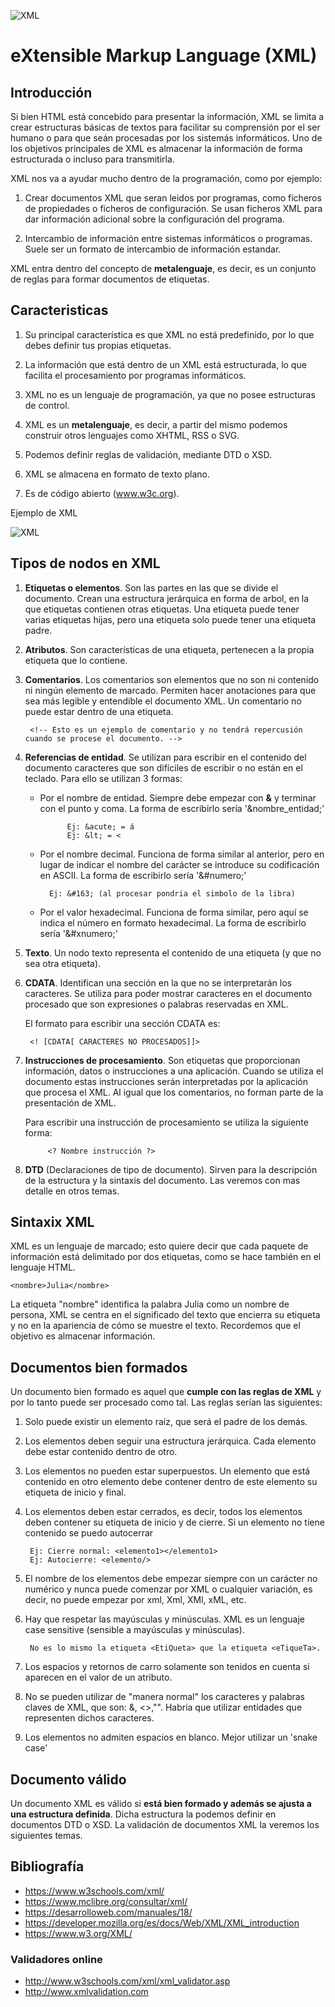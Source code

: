 ![XML](img/logo_xml.png "Aprende XML!!")

# eXtensible Markup Language (XML)

## Introducción

Si bien HTML está concebido para presentar la información, XML se limita a crear estructuras básicas de textos para facilitar su comprensión por el ser humano o para que seán procesadas por los sistemás informáticos. Uno de los objetivos principales de XML es almacenar la información de forma estructurada o incluso para transmitirla.

XML nos va a ayudar mucho dentro de la programación, como por ejemplo:

1. Crear documentos XML que seran leidos por programas, como ficheros de propiedades o ficheros de configuración. Se usan ficheros XML para dar información adicional sobre la configuración del programa. 

2. Intercambio de información entre sistemas informáticos o programas. Suele ser un formato de intercambio de información estandar.

XML entra dentro del concepto de **metalenguaje**, es decir, es un conjunto de reglas para formar documentos de etiquetas.

## Caracteristicas

1. Su principal característica es que XML no está predefinido, por lo que debes definir tus propias etiquetas.

2. La información que está dentro de un XML está estructurada, lo que facilita el procesamiento por programas informáticos.

3. XML no es un lenguaje de programación, ya que no posee estructuras de control.

4. XML es un <b>metalenguaje</b>, es decir, a partir del mismo podemos construir otros lenguajes como XHTML, RSS o SVG.

5. Podemos definir reglas de validación, mediante DTD o XSD.

6. XML se almacena en formato de texto plano.

7. Es de código abierto (www.w3c.org).

Ejemplo de XML

![XML](img/xml1.jpg "XML de ejemplo")

## Tipos de nodos en XML

1. **Etiquetas o elementos**. Son las partes en las que se divide el documento. Crean una estructura jerárquica en forma de arbol, en la que etiquetas contienen otras etiquetas. Una etiqueta puede tener varias etiquetas hijas, pero una etiqueta solo puede tener una etiqueta padre.

2. **Atributos**. Son características de una etiqueta, pertenecen a la propia etiqueta que lo
contiene.

3. **Comentarios**. Los comentarios son elementos que no son ni contenido ni ningún elemento de marcado. Permiten hacer anotaciones para que sea más legible y entendible el documento XML. Un comentario no puede estar dentro de una etiqueta.

        <!-- Esto es un ejemplo de comentario y no tendrá repercusión cuando se procese el documento. -->

4. **Referencias de entidad**. Se utilizan para escribir en el contenido del documento caracteres
que son difíciles de escribir o no están en el teclado. Para ello se utilizan 3 formas:

    - Por el nombre de entidad. Siempre debe empezar con **&** y terminar con el punto y coma. La forma de escribirlo sería '&nombre_entidad;'
            
                Ej: &acute; = á
                Ej: &lt; = < 

    - Por el nombre decimal. Funciona de forma similar al anterior, pero en lugar de indicar el nombre del carácter se introduce su codificación en ASCII. La forma de escribirlo sería '&#numero;'

            Ej: &#163; (al procesar pondria el simbolo de la libra)

    - Por el valor hexadecimal. Funciona de forma similar, pero aquí se indica el número en formato hexadecimal. La forma de escribirlo sería '&#xnumero;'

5. **Texto**. Un nodo texto representa el contenido de una etiqueta (y que no sea otra etiqueta).

6. **CDATA**. Identifican una sección en la que no se interpretarán los caracteres. Se utiliza para poder mostrar caracteres en el documento procesado que son expresiones o palabras reservadas en XML.

    El formato para escribir una sección CDATA es:

        <! [CDATA[ CARACTERES NO PROCESADOS]]>

7. **Instrucciones de procesamiento**. Son etiquetas que proporcionan información, datos o instrucciones a una aplicación. Cuando se utiliza el documento estas instrucciones serán interpretadas por la aplicación que procesa el XML. Al igual que los comentarios, no forman parte de la presentación de XML.

    Para escribir una instrucción de procesamiento se utiliza la siguiente forma:

            <? Nombre instrucción ?>

8. **DTD** (Declaraciones de tipo de documento). Sirven para la descripción de la estructura y la sintaxis del documento. Las veremos con mas detalle en otros temas.

## Sintaxix XML

XML es un lenguaje de marcado; esto quiere decir que cada paquete de información está delimitado por dos etiquetas, como se hace también en el lenguaje HTML.

    <nombre>Julia</nombre>

La etiqueta "nombre" identifica la palabra Julia como un nombre de persona, XML se centra en el significado del texto que encierra su etiqueta y no en la apariencia de cómo se muestre el texto. Recordemos que el objetivo es almacenar información.

## Documentos bien formados

Un documento bien formado es aquel que **cumple con las reglas de XML** y por lo tanto puede ser procesado como tal. Las reglas serían las siguientes:

1. Solo puede existir un elemento raíz, que será el padre de los demás.

2. Los elementos deben seguir una estructura jerárquica. Cada elemento debe estar contenido dentro de otro.

3. Los elementos no pueden estar superpuestos. Un elemento que está contenido en otro elemento debe contener dentro de este elemento su etiqueta de inicio y final.

4. Los elementos deben estar cerrados, es decir, todos los elementos deben contener su etiqueta de inicio y de cierre. Si un elemento no tiene contenido se puedo autocerrar

        Ej: Cierre normal: <elemento1></elemento1>
        Ej: Autocierre: <elemento/>

5. El nombre de los elementos debe empezar siempre con un carácter no numérico y nunca puede comenzar por XML o cualquier variación, es decir, no puede empezar por xml, Xml, XMl, xML, etc.

6. Hay que respetar las mayúsculas y minúsculas. XML es un lenguaje case sensitive (sensible a mayúsculas y minúsculas). 

        No es lo mismo la etiqueta <EtiQueta> que la etiqueta <eTiqueTa>.

7. Los espacios y retornos de carro solamente son tenidos en cuenta si aparecen en el valor de un atributo.

8. No se pueden utilizar de "manera normal" los caracteres y palabras claves de XML, que son: &, <>,"". Habria que utilizar entidades que representen dichos caracteres.

9. Los elementos no admiten espacios en blanco. Mejor utilizar un 'snake case'

## Documento válido

Un documento XML es válido si **está bien formado y además se ajusta a una estructura definida**. Dicha estructura la podemos definir en documentos DTD o XSD. La validación de documentos XML la veremos los siguientes temas.

## Bibliografía

- <https://www.w3schools.com/xml/>
- <https://www.mclibre.org/consultar/xml/>
- <https://desarrolloweb.com/manuales/18/>
- <https://developer.mozilla.org/es/docs/Web/XML/XML_introduction>
- <https://www.w3.org/XML/>

### Validadores online

- <http://www.w3schools.com/xml/xml_validator.asp>
- <http://www.xmlvalidation.com> 





